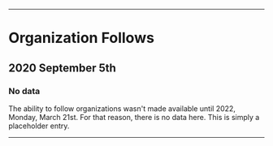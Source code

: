 
***

# Organization Follows

## 2020 September 5th

### No data

The ability to follow organizations wasn't made available until 2022, Monday, March 21st. For that reason, there is no data here. This is simply a placeholder entry.

***
